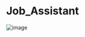 # Job_Assistant

![image](https://github.com/HallymJA/Job_Assistant/assets/144666915/ea2883e9-ac96-4b8e-a06c-ebc9d4581c76)
